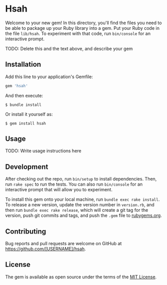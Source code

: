 # Hsah

Welcome to your new gem! In this directory, you'll find the files you need to be able to package up your Ruby library into a gem. Put your Ruby code in the file `lib/hsah`. To experiment with that code, run `bin/console` for an interactive prompt.

TODO: Delete this and the text above, and describe your gem

## Installation

Add this line to your application's Gemfile:

```ruby
gem 'hsah'
```

And then execute:

    $ bundle install

Or install it yourself as:

    $ gem install hsah

## Usage

TODO: Write usage instructions here

## Development

After checking out the repo, run `bin/setup` to install dependencies. Then, run `rake spec` to run the tests. You can also run `bin/console` for an interactive prompt that will allow you to experiment.

To install this gem onto your local machine, run `bundle exec rake install`. To release a new version, update the version number in `version.rb`, and then run `bundle exec rake release`, which will create a git tag for the version, push git commits and tags, and push the `.gem` file to [rubygems.org](https://rubygems.org).

## Contributing

Bug reports and pull requests are welcome on GitHub at https://github.com/[USERNAME]/hsah.


## License

The gem is available as open source under the terms of the [MIT License](https://opensource.org/licenses/MIT).
